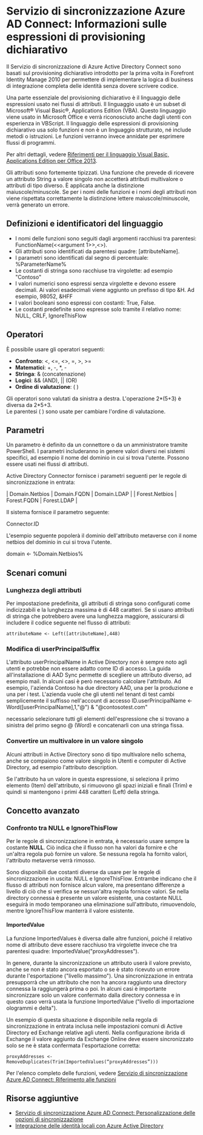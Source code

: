 <properties
	pageTitle="Servizio di sincronizzazione Azure AD Connect: Informazioni sulle espressioni di provisioning dichiarativo"
	description="Informazioni sulle espressioni di provisioning dichiarativo."
	services="active-directory"
	documentationCenter=""
	authors="markusvi"
	manager="swadhwa"
	editor=""/>

<tags
	ms.service="active-directory"
	ms.workload="identity"
	ms.tgt_pltfrm="na"
	ms.devlang="na"
	ms.topic="article"
	ms.date="07/27/2015"
	ms.author="markusvi"/>


# Servizio di sincronizzazione Azure AD Connect: Informazioni sulle espressioni di provisioning dichiarativo

Il Servizio di sincronizzazione di Azure Active Directory Connect sono basati sul provisioning dichiarativo introdotto per la prima volta in Forefront Identity Manage 2010 per permettere di implementare la logica di business di integrazione completa delle identità senza dovere scrivere codice.

Una parte essenziale del provisioning dichiarativo è il linguaggio delle espressioni usato nei flussi di attributi. Il linguaggio usato è un subset di Microsoft® Visual Basic®, Applications Edition (VBA). Questo linguaggio viene usato in Microsoft Office e verrà riconosciuto anche dagli utenti con esperienza in VBScript. Il linguaggio delle espressioni di provisioning dichiarativo usa solo funzioni e non è un linguaggio strutturato, né include metodi o istruzioni. Le funzioni verranno invece annidate per esprimere flussi di programmi.

Per altri dettagli, vedere [Riferimenti per il linguaggio Visual Basic, Applications Edition per Office 2013](https://msdn.microsoft.com/library/gg264383(v=office.15).aspx).

Gli attributi sono fortemente tipizzati. Una funzione che prevede di ricevere un attributo String a valore singolo non accetterà attributi multivalore o attributi di tipo diverso. È applicata anche la distinzione maiuscole/minuscole. Se per i nomi delle funzioni e i nomi degli attributi non viene rispettata correttamente la distinzione lettere maiuscole/minuscole, verrà generato un errore.





## Definizioni e identificatori del linguaggio

- I nomi delle funzioni sono seguiti dagli argomenti racchiusi tra parentesi: FunctionName(<<argument 1>>,<<argument N>>).
- Gli attributi sono identificati da parentesi quadre: [attributeName].
- I parametri sono identificati dal segno di percentuale: %ParameterName%
- Le costanti di stringa sono racchiuse tra virgolette: ad esempio "Contoso"
- I valori numerici sono espressi senza virgolette e devono essere decimali. Ai valori esadecimali viene aggiunto un prefisso di tipo &H. Ad esempio, 98052, &HFF
- I valori booleani sono espressi con costanti: True, False.
- Le costanti predefinite sono espresse solo tramite il relativo nome: NULL, CRLF, IgnoreThisFlow


## Operatori

È possibile usare gli operatori seguenti:

- **Confronto**: <, <=, <>, =, >, >=
- **Matematici**: +, -, *, -
- **Stringa**: & (concatenazione)
- **Logici**: && (AND), || (OR)
- **Ordine di valutazione**: ( )



Gli operatori sono valutati da sinistra a destra. L'operazione 2*(5+3) è diversa da 2*5+3.<br> Le parentesi ( ) sono usate per cambiare l'ordine di valutazione.





## Parametri

Un parametro è definito da un connettore o da un amministratore tramite PowerShell. I parametri includeranno in genere valori diversi nei sistemi specifici, ad esempio il nome del dominio in cui si trova l'utente. Possono essere usati nei flussi di attributi.

Active Directory Connector fornisce i parametri seguenti per le regole di sincronizzazione in entrata:

 
| Domain.Netbios | Domain.FQDN | Domain.LDAP | | Forest.Netbios | Forest.FQDN | Forest.LDAP |
 

Il sistema fornisce il parametro seguente:

Connector.ID

L'esempio seguente popolerà il dominio dell'attributo metaverse con il nome netbios del dominio in cui si trova l'utente.

domain <- %Domain.Netbios%

## Scenari comuni

### Lunghezza degli attributi

Per impostazione predefinita, gli attributi di stringa sono configurati come indicizzabili e la lunghezza massima è di 448 caratteri. Se si usano attributi di stringa che potrebbero avere una lunghezza maggiore, assicurarsi di includere il codice seguente nel flusso di attributi:

`attributeName <- Left([attributeName],448)`

### Modifica di userPrincipalSuffix

L'attributo userPrincipalName in Active Directory non è sempre noto agli utenti e potrebbe non essere adatto come ID di accesso. La guida all'installazione di AAD Sync permette di scegliere un attributo diverso, ad esempio mail. In alcuni casi è però necessario calcolare l'attributo. Ad esempio, l'azienda Contoso ha due directory AAD, una per la produzione e una per i test. L'azienda vuole che gli utenti nel tenant di test cambi semplicemente il suffisso nell'account di accesso ID.userPrincipalName <- Word([userPrincipalName],1,"@") & "@contosotest.com"

necessario selezionare tutti gli elementi dell'espressione che si trovano a sinistra del primo segno @ (Word) e concatenarli con una stringa fissa.





### Convertire un multivalore in un valore singolo

Alcuni attributi in Active Directory sono di tipo multivalore nello schema, anche se compaiono come valore singolo in Utenti e computer di Active Directory, ad esempio l'attributo description.

Se l'attributo ha un valore in questa espressione, si seleziona il primo elemento (Item) dell'attributo, si rimuovono gli spazi iniziali e finali (Trim) e quindi si mantengono i primi 448 caratteri (Left) della stringa.



## Concetto avanzato

### Confronto tra NULL e IgnoreThisFlow

Per le regole di sincronizzazione in entrata, è necessario usare sempre la costante **NULL**. Ciò indica che il flusso non ha valori da fornire e che un'altra regola può fornire un valore. Se nessuna regola ha fornito valori, l'attributo metaverse verrà rimosso.

Sono disponibili due costanti diverse da usare per le regole di sincronizzazione in uscita: NULL e IgnoreThisFlow. Entrambe indicano che il flusso di attributi non fornisce alcun valore, ma presentano differenze a livello di ciò che si verifica se nessun'altra regola fornisce valori. Se nella directory connessa è presente un valore esistente, una costante NULL eseguirà in modo temporaneo una eliminazione sull'attributo, rimuovendolo, mentre IgnoreThisFlow manterrà il valore esistente.



#### ImportedValue

La funzione ImportedValues è diversa dalle altre funzioni, poiché il relativo nome di attributo deve essere racchiuso tra virgolette invece che tra parentesi quadre: ImportedValue("proxyAddresses").

In genere, durante la sincronizzazione un attributo userà il valore previsto, anche se non è stato ancora esportato o se è stato ricevuto un errore durante l'esportazione ("livello massimo"). Una sincronizzazione in entrata presupporrà che un attributo che non ha ancora raggiunto una directory connessa la raggiungerà prima o poi. In alcuni casi è importante sincronizzare solo un valore confermato dalla directory connessa e in questo caso verrà usata la funzione ImportedValue ("livello di importazione ologrammi e delta").

Un esempio di questa situazione è disponibile nella regola di sincronizzazione in entrata inclusa nelle impostazioni comuni di Active Directory ed Exchange relative agli utenti. Nella configurazione ibrida di Exchange il valore aggiunto da Exchange Online deve essere sincronizzato solo se ne è stata confermata l'esportazione corretta:


`proxyAddresses <- RemoveDuplicates(Trim(ImportedValues(“proxyAddresses”)))`

Per l'elenco completo delle funzioni, vedere [Servizio di sincronizzazione Azure AD Connect: Riferimento alle funzioni](active-directory-aadconnectsync-functions-reference.md)


## Risorse aggiuntive

* [Servizio di sincronizzazione Azure AD Connect: Personalizzazione delle opzioni di sincronizzazione](active-directory-aadconnectsync-whatis.md)
* [Integrazione delle identità locali con Azure Active Directory](active-directory-aadconnect.md)
 
<!--Image references-->

<!---HONumber=August15_HO7-->
